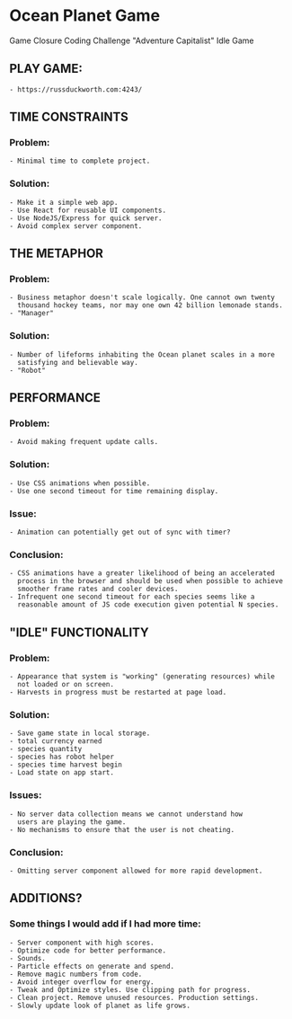 # Ocean Planet Game

Game Closure Coding Challenge
"Adventure Capitalist" Idle Game


## PLAY GAME:
    - https://russduckworth.com:4243/


## TIME CONSTRAINTS

### Problem:
    - Minimal time to complete project.

### Solution:
    - Make it a simple web app.
    - Use React for reusable UI components.
    - Use NodeJS/Express for quick server.
    - Avoid complex server component.


## THE METAPHOR

### Problem:
    - Business metaphor doesn't scale logically. One cannot own twenty
      thousand hockey teams, nor may one own 42 billion lemonade stands.
    - "Manager"

###  Solution:
    - Number of lifeforms inhabiting the Ocean planet scales in a more
      satisfying and believable way.
    - "Robot"


## PERFORMANCE

###  Problem:
    - Avoid making frequent update calls.

### Solution:
    - Use CSS animations when possible.
    - Use one second timeout for time remaining display.

### Issue:
    - Animation can potentially get out of sync with timer?

### Conclusion:
    - CSS animations have a greater likelihood of being an accelerated
      process in the browser and should be used when possible to achieve
      smoother frame rates and cooler devices.
    - Infrequent one second timeout for each species seems like a
      reasonable amount of JS code execution given potential N species.


## "IDLE" FUNCTIONALITY

### Problem:
    - Appearance that system is "working" (generating resources) while
      not loaded or on screen.
    - Harvests in progress must be restarted at page load.

### Solution:
    - Save game state in local storage.
    - total currency earned
    - species quantity
    - species has robot helper
    - species time harvest begin
    - Load state on app start.

### Issues:
    - No server data collection means we cannot understand how
      users are playing the game.
    - No mechanisms to ensure that the user is not cheating.

### Conclusion:
    - Omitting server component allowed for more rapid development.


## ADDITIONS?

### Some things I would add if I had more time:

    - Server component with high scores.
    - Optimize code for better performance.
    - Sounds.
    - Particle effects on generate and spend.
    - Remove magic numbers from code.
    - Avoid integer overflow for energy.
    - Tweak and Optimize styles. Use clipping path for progress.
    - Clean project. Remove unused resources. Production settings.
    - Slowly update look of planet as life grows.

